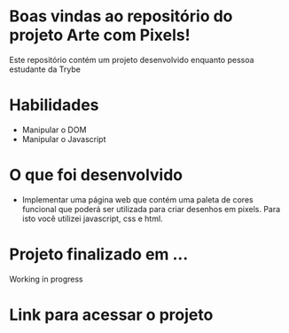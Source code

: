 # Boas vindas ao repositório do projeto Arte com Pixels!
Este repositório contém um projeto desenvolvido enquanto pessoa estudante da Trybe

# Habilidades
- Manipular o DOM
- Manipular o Javascript

# O que foi desenvolvido
- Implementar uma página web que contém uma paleta de cores funcional que poderá ser utilizada para criar desenhos em pixels. Para isto você utilizei javascript, css e html.

# Projeto finalizado em ...
Working in progress

# Link para acessar o projeto
